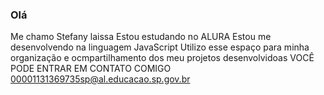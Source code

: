 ### Olá
Me chamo Stefany laissa 
Estou estudando no ALURA 
Estou me desenvolvendo na linguagem JavaScript
Utilizo esse espaço para minha organização e ocmpartilhamento dos meu projetos desenvolvidoas 
VOCÊ PODE ENTRAR EM CONTATO COMIGO 
00001131369735sp@al.educacao.sp.gov.br
